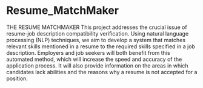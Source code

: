 # Resume_MatchMaker
THE RESUME MATCHMAKER
This project addresses the crucial issue of resume-job description compatibility verification. Using natural language processing (NLP) techniques, we aim to develop a system that matches relevant skills mentioned in a resume to the required skills specified in a job description. Employers and job seekers will both benefit from this automated method, which will increase the speed and accuracy of the application process. It will also provide information on the areas in which candidates lack abilities and the reasons why a resume is not accepted for a position.
